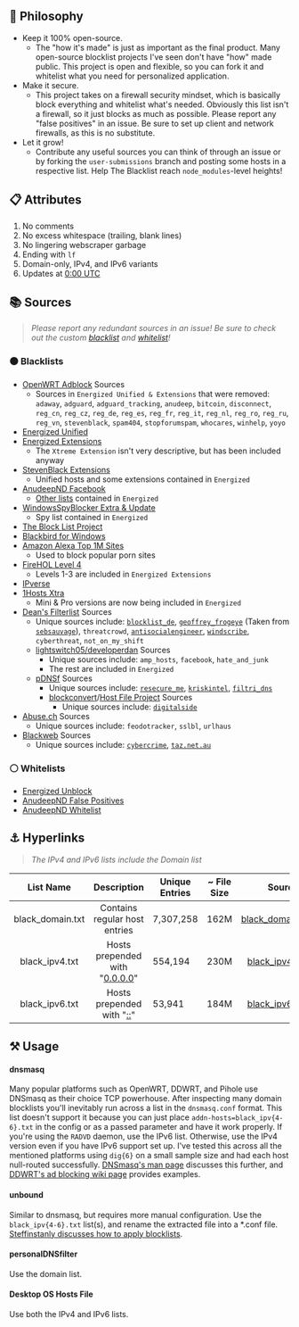 <!DOCTYPE html>
<html xmlns="http://www.w3.org/1999/xhtml">
 <body>
  <h2 id="-philosophy">🧠 Philosophy</h2>
  <ul>
   <li>Keep it 100% open-source.
    <ul>
     <li>The &quot;how it's made&quot; is just as important as the final product. Many open-source blocklist projects I've seen don't have &quot;how&quot; made public. This project is open and flexible, so you can fork it and whitelist what you need for personalized application.</li>
    </ul> </li>
   <li>Make it secure.
    <ul>
     <li>This project takes on a firewall security mindset, which is basically block everything and whitelist what's needed. Obviously this list isn't a firewall, so it just blocks as much as possible. Please report any &quot;false positives&quot; in an issue. Be sure to set up client and network firewalls, as this is no substitute.</li>
    </ul> </li>
   <li>Let it grow!
    <ul>
     <li>Contribute any useful sources you can think of through an issue or by forking the <code>user-submissions</code> branch and posting some hosts in a respective list. Help The Blacklist reach <code>node_modules</code>-level heights!</li>
    </ul> </li>
  </ul>
  <h2 id="-attributes">📋 Attributes</h2>
  <ol>
   <li>No comments</li>
   <li>No excess whitespace (trailing, blank lines)</li>
   <li>No lingering webscraper garbage</li>
   <li>Ending with <code>lf</code></li>
   <li>Domain-only, IPv4, and IPv6 variants</li>
   <li>Updates at <a href="https://www.timeanddate.com/time/zone/timezone/utc">0:00 UTC</a> </li>
  </ol>
  <h2 id="-sources">📚 Sources</h2>
  <blockquote>
   <p> <em>Please report any redundant sources in an issue!</em> <em>Be sure to check out the custom <a href="https://github.com/T145/the-blacklist/blob/user-submissions/blacklist.txt">blacklist</a> and <a href="https://github.com/T145/the-blacklist/blob/user-submissions/whitelist.txt">whitelist</a>!</em> </p>
  </blockquote>
  <h3 id="-blacklists">⚫ Blacklists</h3>
  <ul>
   <li> <a href="https://github.com/openwrt/packages/blob/master/net/adblock/files/adblock.sources"> OpenWRT Adblock</a> Sources
    <ul>
     <li>Sources in <code>Energized Unified &amp; Extensions</code> that were removed: <code>adaway</code>, <code>adguard</code>, <code>adguard_tracking</code>, <code>anudeep</code>, <code>bitcoin</code>, <code>disconnect</code>, <code>reg_cn</code>, <code>reg_cz</code>, <code>reg_de</code>, <code>reg_es</code>, <code>reg_fr</code>, <code>reg_it</code>, <code>reg_nl</code>, <code>reg_ro</code>, <code>reg_ru</code>, <code>reg_vn</code>, <code>stevenblack</code>, <code>spam404</code>, <code>stopforumspam</code>, <code>whocares</code>, <code>winhelp</code>, <code>yoyo</code></li>
    </ul> </li>
   <li> <a href="https://github.com/EnergizedProtection/block#packs-2">Energized Unified</a> </li>
   <li> <a href="https://github.com/EnergizedProtection/block#extensions-2">Energized Extensions</a>
    <ul>
     <li>The <code>Xtreme Extension</code> isn't very descriptive, but has been included anyway</li>
    </ul> </li>
   <li> <a href="https://github.com/StevenBlack/hosts/tree/master/extensions"> StevenBlack Extensions</a>
    <ul>
     <li>Unified hosts and some extensions contained in <code>Energized</code></li>
    </ul> </li>
   <li> <a href="https://raw.githubusercontent.com/anudeepND/blacklist/master/facebook.txt"> AnudeepND Facebook</a>
    <ul>
     <li> <a href="https://github.com/anudeepND/blacklist">Other lists</a> contained in <code>Energized</code> </li>
    </ul> </li>
   <li> <a href="https://github.com/crazy-max/WindowsSpyBlocker/tree/master/data/hosts"> WindowsSpyBlocker Extra &amp; Update</a>
    <ul>
     <li>Spy list contained in <code>Energized</code></li>
    </ul> </li>
   <li> <a href="https://blocklistproject.github.io/Lists/">The Block List Project</a> </li>
   <li> <a href="https://getblackbird.net/blacklist/hosts/">Blackbird for Windows</a> </li>
   <li> <a href="https://www.alexa.com/topsites"> Amazon Alexa Top 1M Sites</a>
    <ul>
     <li>Used to block popular porn sites</li>
    </ul> </li>
   <li> <a href="https://github.com/firehol/blocklist-ipsets">FireHOL Level 4</a>
    <ul>
     <li>Levels 1-3 are included in <code>Energized Extensions</code></li>
    </ul> </li>
   <li> <a href="http://ipverse.net/">IPverse</a> </li>
   <li> <a href="https://github.com/badmojr/1Hosts">1Hosts Xtra</a>
    <ul>
     <li>Mini &amp; Pro versions are now being included in <code>Energized</code></li>
    </ul> </li>
   <li> <a href="https://github.com/hl2guide/Filterlist-for-AdGuard-or-PiHole"> Dean's Filterlist</a> Sources
    <ul>
     <li>Unique sources include: <a href="https://www.blocklist.de/en/index.html"><code>blocklist_de</code></a>, <a href="https://hostfiles.frogeye.fr/"><code>geoffrey_frogeye</code></a> (Taken from <a href="https://sebsauvage.net/hosts/hosts"><code>sebsauvage</code></a>), <code>threatcrowd</code>, <a href="https://github.com/TheAntiSocialEngineer/AntiSocial-BlockList-UK-Community"> <code>antisocialengineer</code></a>, <a href="https://controld.com/static/e08e8c03918a7abb574c2884a5a177f3/a45dc/filters-tablet%402x.png"> <code>windscribe</code></a><a>, <code>cyberthreat</code>, <code>not_on_my_shift</code> </a></li>
     <li><a href="https://github.com/lightswitch05/hosts/tree/master/docs/lists">lightswitch05/developerdan</a> Sources
      <ul>
       <li>Unique sources include: <code>amp_hosts</code>, <code>facebook</code>, <code>hate_and_junk</code></li>
       <li>The rest are included in <code>Energized</code></li>
      </ul> </li>
     <li> <a href="https://github.com/j-moriarti/pDNSf-Hosts-collection/blob/master/Download-and-Process-Hosts.sh">pDNSf</a> Sources
      <ul>
       <li>Unique sources include: <a href="https://rescure.me/feeds.html"><code>resecure_me</code></a>, <a href="https://kriskintel.com/"><code>kriskintel</code></a>, <a href="https://filtri-dns.ga/"><code>filtri_dns</code></a> </li>
       <li> <a href="https://github.com/mkb2091/blockconvert/blob/master/filterlists.csv">blockconvert</a>/<a href="https://github.com/hectorm/hblock/blob/master/SOURCES.md">Host File Project</a> Sources
        <ul>
         <li>Unique sources include: <a href="https://osint.digitalside.it/#SubscribeMISPfeed"><code>digitalside</code></a></li>
        </ul> </li>
      </ul> </li>
    </ul> </li>
    <li> <a href="https://abuse.ch/#about">Abuse.ch</a> Sources
      <ul>
        <li>Unique sources include: <code>feodotracker</code>, <code>sslbl</code>, <code>urlhaus</code> </li>
      </ul>
    </li>
    <li> <a href="https://github.com/maravento/blackweb/blob/master/bwupdate/bwupdate.sh">Blackweb</a> Sources
      <ul>
        <li>Unique sources include: <a href="https://cybercrime-tracker.net/"><code>cybercrime</code></a>, <a href="http://taz.net.au/Mail/"><code>taz.net.au</code></a> </li>
      </ul>
    </li>
  </ul>
  <h3 id="-whitelists">⚪ Whitelists</h3>
  <ul>
   <li> <a href="https://github.com/EnergizedProtection/unblock#packs">Energized Unblock</a> </li>
   <li> <a href="https://github.com/anudeepND/blacklist/blob/master/miscellaneous/false-positives.txt">AnudeepND False Positives</a> </li>
   <li> <a href="https://github.com/anudeepND/whitelist#overview">AnudeepND Whitelist</a> </li>
  </ul>
  <h2 id="-hyperlinks">⚓ Hyperlinks</h2>
  <blockquote>
   <p><em>The IPv4 and IPv6 lists include the Domain list</em></p>
  </blockquote>
  <table>
   <thead>
    <tr>
     <th style="text-align:center">List Name</th>
     <th style="text-align:center">Description</th>
     <th>Unique Entries</th>
     <th>~ File Size</th>
     <th style="text-align:center">Source</th>
    </tr>
   </thead>
   <tbody>
    <tr>
     <td style="text-align:center">black_domain.txt</td>
     <td style="text-align:center">Contains regular host entries</td>
     <td id="domain-count">7,307,258</td>
     <td id="domain-filesize">162M</td>
     <td style="text-align:center"> <a href="https://github.com/T145/the-blacklist/releases/latest/download/black_domain.tar.gz">black_domain.tar.gz</a> </td>
    </tr>
    <tr>
     <td style="text-align:center">black_ipv4.txt</td>
     <td style="text-align:center"> Hosts prepended with &quot;<a href="https://github.com/StevenBlack/hosts#we-recommend-using-0000-instead-of-127001">0.0.0.0</a>&quot; </td>
     <td id="ipv4-count">554,194</td>
     <td id="ipv4-filesize">230M</td>
     <td style="text-align:center"> <a href="https://github.com/T145/the-blacklist/releases/latest/download/black_ipv4.tar.gz">black_ipv4.tar.gz</a> </td>
    </tr>
    <tr>
     <td style="text-align:center">black_ipv6.txt</td>
     <td style="text-align:center"> Hosts prepended with &quot;<a href="https://stackoverflow.com/questions/40189084/what-is-ipv6-for-localhost-and-0-0-0-0">::</a>&quot; </td>
     <td id="ipv6-count">53,941</td>
     <td id="ipv6-filesize">184M</td>
     <td style="text-align:center"> <a href="https://github.com/T145/the-blacklist/releases/latest/download/black_ipv6.tar.gz">black_ipv6.tar.gz</a> </td>
    </tr>
   </tbody>
  </table>
  <h2 id="-usage">⚒️ Usage</h2>
  <h4 id="dnsmasq">dnsmasq</h4>
  <p>Many popular platforms such as OpenWRT, DDWRT, and Pihole use DNSmasq as their choice TCP powerhouse. After inspecting many domain blocklists you'll inevitably run across a list in the <code>dnsmasq.conf</code> format. This list doesn't support it because you can just place <code>addn-hosts=black_ipv{4-6}.txt</code> in the config or as a passed parameter and have it work properly. If you're using the <code>RADVD</code> daemon, use the IPv6 list. Otherwise, use the IPv4 version even if you have IPv6 support set up. I've tested this across all the mentioned platforms using <code>dig{6}</code> on a small sample size and had each host null-routed successfully. <a href="https://thekelleys.org.uk/dnsmasq/docs/dnsmasq-man.html">DNSmasq's man page</a> discusses this further, and <a href="https://wiki.dd-wrt.com/wiki/index.php/Ad_blocking">DDWRT's ad blocking wiki page</a> provides examples.</p>
  <h4 id="unbound">unbound</h4>
  <p>Similar to dnsmasq, but requires more manual configuration. Use the <code>black_ipv{4-6}.txt</code> list(s), and rename the extracted file into a *.conf file. <a href="https://medium.com/@steffinstanly/unbound-dns-blocking-3567986a5735"> Steffinstanly discusses how to apply blocklists</a>.</p>
  <h4 id="personaldnsfilter">personalDNSfilter</h4>
  <p>Use the domain list.</p>
  <h4 id="desktopos">Desktop OS Hosts File</h4>
  <p>Use both the IPv4 and IPv6 lists.</p>
 </body>
</html>